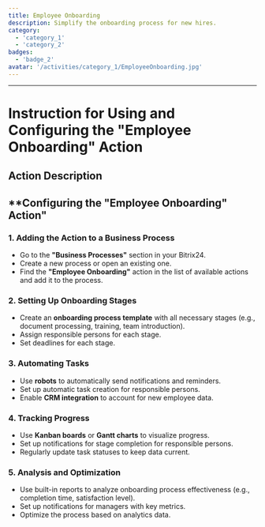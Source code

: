 ```yaml
---
title: Employee Onboarding
description: Simplify the onboarding process for new hires.
category: 
  - 'category_1'
  - 'category_2'
badges: 
  - 'badge_2'
avatar: '/activities/category_1/EmployeeOnboarding.jpg'
---
```

---
# Instruction for Using and Configuring the "Employee Onboarding" Action

## Action Description

## **Configuring the "Employee Onboarding" Action"

### 1. Adding the Action to a Business Process
- Go to the **"Business Processes"** section in your Bitrix24.
- Create a new process or open an existing one.
- Find the **"Employee Onboarding"** action in the list of available actions and add it to the process.

### 2. Setting Up Onboarding Stages
- Create an **onboarding process template** with all necessary stages (e.g., document processing, training, team introduction).
- Assign responsible persons for each stage.
- Set deadlines for each stage.

### 3. Automating Tasks
- Use **robots** to automatically send notifications and reminders.
- Set up automatic task creation for responsible persons.
- Enable **CRM integration** to account for new employee data.

### 4. Tracking Progress
- Use **Kanban boards** or **Gantt charts** to visualize progress.
- Set up notifications for stage completion for responsible persons.
- Regularly update task statuses to keep data current.

### 5. Analysis and Optimization
- Use built-in reports to analyze onboarding process effectiveness (e.g., completion time, satisfaction level).
- Set up notifications for managers with key metrics.
- Optimize the process based on analytics data.
